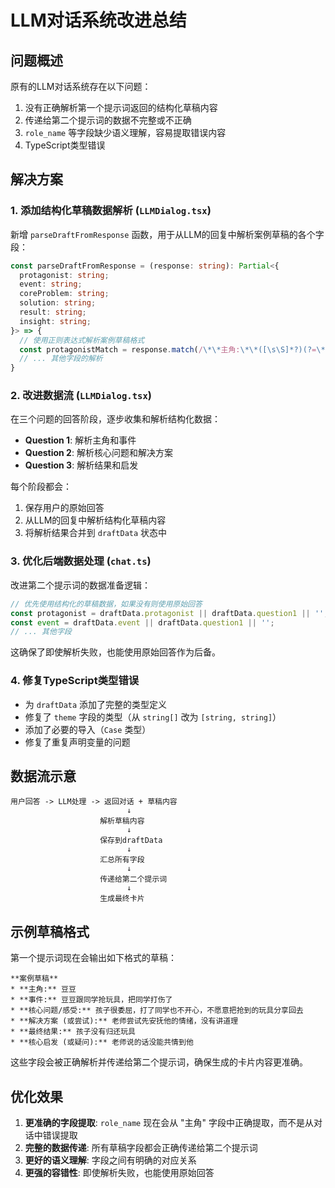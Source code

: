 # LLM对话系统改进总结

## 问题概述

原有的LLM对话系统存在以下问题：
1. 没有正确解析第一个提示词返回的结构化草稿内容
2. 传递给第二个提示词的数据不完整或不正确
3. `role_name` 等字段缺少语义理解，容易提取错误内容
4. TypeScript类型错误

## 解决方案

### 1. 添加结构化草稿数据解析 (`LLMDialog.tsx`)

新增 `parseDraftFromResponse` 函数，用于从LLM的回复中解析案例草稿的各个字段：

```typescript
const parseDraftFromResponse = (response: string): Partial<{
  protagonist: string;
  event: string;
  coreProblem: string;
  solution: string;
  result: string;
  insight: string;
}> => {
  // 使用正则表达式解析案例草稿格式
  const protagonistMatch = response.match(/\*\*主角:\*\*([\s\S]*?)(?=\*)/);
  // ... 其他字段的解析
}
```

### 2. 改进数据流 (`LLMDialog.tsx`)

在三个问题的回答阶段，逐步收集和解析结构化数据：

- **Question 1**: 解析主角和事件
- **Question 2**: 解析核心问题和解决方案
- **Question 3**: 解析结果和启发

每个阶段都会：
1. 保存用户的原始回答
2. 从LLM的回复中解析结构化草稿内容
3. 将解析结果合并到 `draftData` 状态中

### 3. 优化后端数据处理 (`chat.ts`)

改进第二个提示词的数据准备逻辑：

```typescript
// 优先使用结构化的草稿数据，如果没有则使用原始回答
const protagonist = draftData.protagonist || draftData.question1 || '';
const event = draftData.event || draftData.question1 || '';
// ... 其他字段
```

这确保了即使解析失败，也能使用原始回答作为后备。

### 4. 修复TypeScript类型错误

- 为 `draftData` 添加了完整的类型定义
- 修复了 `theme` 字段的类型（从 `string[]` 改为 `[string, string]`）
- 添加了必要的导入（`Case` 类型）
- 修复了重复声明变量的问题

## 数据流示意

```
用户回答 -> LLM处理 -> 返回对话 + 草稿内容
                          ↓
                    解析草稿内容
                          ↓
                    保存到draftData
                          ↓
                    汇总所有字段
                          ↓
                    传递给第二个提示词
                          ↓
                    生成最终卡片
```

## 示例草稿格式

第一个提示词现在会输出如下格式的草稿：

```
**案例草稿**
* **主角:** 豆豆
* **事件:** 豆豆跟同学抢玩具，把同学打伤了
* **核心问题/感受:** 孩子很委屈，打了同学也不开心，不愿意把抢到的玩具分享回去
* **解决方案 (或尝试):** 老师尝试先安抚他的情绪，没有讲道理
* **最终结果:** 孩子没有归还玩具
* **核心启发 (或疑问):** 老师说的话没能共情到他
```

这些字段会被正确解析并传递给第二个提示词，确保生成的卡片内容更准确。

## 优化效果

1. **更准确的字段提取**: `role_name` 现在会从 "主角" 字段中正确提取，而不是从对话中错误提取
2. **完整的数据传递**: 所有草稿字段都会正确传递给第二个提示词
3. **更好的语义理解**: 字段之间有明确的对应关系
4. **更强的容错性**: 即使解析失败，也能使用原始回答
